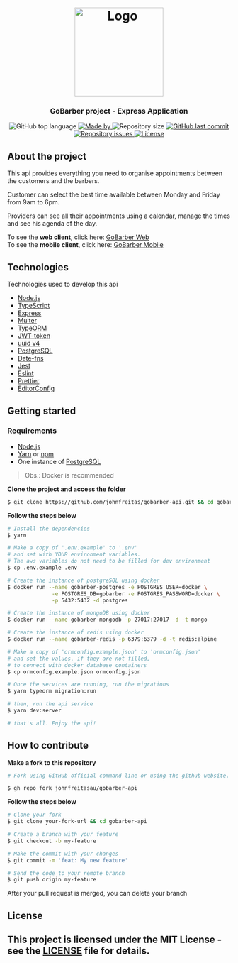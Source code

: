 <h1 align="center">
  <img alt="Logo" src="https://res.cloudinary.com/dmjx3hvs0/image/upload/v1598600445/go_barber_mpvs1p.svg" width="200px">
</h1>

<h3 align="center">
  GoBarber project - Express Application 
</h3>

<p align="center">
  <img alt="GitHub top language" src="https://img.shields.io/github/languages/top/johnfreitasau/gobarber-api?color=%23FF9000">

  <a href="https://www.linkedin.com/in/johnfreitasau/" target="_blank" rel="noopener noreferrer">
    <img alt="Made by" src="https://img.shields.io/badge/made%20by-John%20Freitas-%23FF9000">
  </a>

  <img alt="Repository size" src="https://img.shields.io/github/repo-size/johnfreitasau/gobarber-api?color=%23FF9000">

  <a href="https://github.com/johnfreitasau/gobarber-api/commits/master">
    <img alt="GitHub last commit" src="https://img.shields.io/github/last-commit/johnfreitasau/gobarber-api?color=%23FF9000">
  </a>

  <a href="https://github.com/johnfreitasau/gobarber-api/issues">
    <img alt="Repository issues" src="https://img.shields.io/github/issues/johnfreitasau/gobarber-api?color=%23FF9000">
  </a>
  <a href="https://github.com/johnfreitasau/gobarber-api/blob/master/LICENSE">
    <img alt="License" src="https://img.shields.io/badge/license-MIT-%23FF9000">
  </a>

</p>



## About the project

This api provides everything you need to organise appointments between the customers and the barbers.

Customer can select the best time available between Monday and Friday from 9am to 6pm.

Providers can see all their appointments using a calendar, manage the times and see his agenda of the day.

To see the **web client**, click here: [GoBarber Web](https://github.com/johnfreitasau/gobarber-web)<br />
To see the **mobile client**, click here: [GoBarber Mobile](https://github.com/johnfreitasau/gobarber-mobile)

## Technologies

Technologies used to develop this api

- [Node.js](https://nodejs.org/en/)
- [TypeScript](https://www.typescriptlang.org/)
- [Express](https://expressjs.com/pt-br/)
- [Multer](https://github.com/expressjs/multer)
- [TypeORM](https://typeorm.io/#/)
- [JWT-token](https://jwt.io/)
- [uuid v4](https://github.com/thenativeweb/uuidv4/)
- [PostgreSQL](https://www.postgresql.org/)
- [Date-fns](https://date-fns.org/)
- [Jest](https://jestjs.io/)
- [Eslint](https://eslint.org/)
- [Prettier](https://prettier.io/)
- [EditorConfig](https://editorconfig.org/)

## Getting started

### Requirements

- [Node.js](https://nodejs.org/en/)
- [Yarn](https://classic.yarnpkg.com/) or [npm](https://www.npmjs.com/)
- One instance of [PostgreSQL](https://www.postgresql.org/)

> Obs.: Docker is recommended

**Clone the project and access the folder**

```bash
$ git clone https://github.com/johnfreitas/gobarber-api.git && cd gobarber-api
```

**Follow the steps below**

```bash
# Install the dependencies
$ yarn

# Make a copy of '.env.example' to '.env'
# and set with YOUR environment variables.
# The aws variables do not need to be filled for dev environment
$ cp .env.example .env

# Create the instance of postgreSQL using docker
$ docker run --name gobarber-postgres -e POSTGRES_USER=docker \
              -e POSTGRES_DB=gobarber -e POSTGRES_PASSWORD=docker \
              -p 5432:5432 -d postgres

# Create the instance of mongoDB using docker
$ docker run --name gobarber-mongodb -p 27017:27017 -d -t mongo

# Create the instance of redis using docker
$ docker run --name gobarber-redis -p 6379:6379 -d -t redis:alpine

# Make a copy of 'ormconfig.example.json' to 'ormconfig.json'
# and set the values, if they are not filled,
# to connect with docker database containers
$ cp ormconfig.example.json ormconfig.json

# Once the services are running, run the migrations
$ yarn typeorm migration:run

# then, run the api service
$ yarn dev:server

# that's all. Enjoy the api!
```

## How to contribute

**Make a fork to this repository**

```bash
# Fork using GitHub official command line or using the github website.

$ gh repo fork johnfreitasau/gobarber-api
```

**Follow the steps below**

```bash
# Clone your fork
$ git clone your-fork-url && cd gobarber-api

# Create a branch with your feature
$ git checkout -b my-feature

# Make the commit with your changes
$ git commit -m 'feat: My new feature'

# Send the code to your remote branch
$ git push origin my-feature
```

After your pull request is merged, you can delete your branch

## License

This project is licensed under the MIT License - see the [LICENSE](LICENSE) file for details.
---
